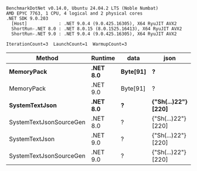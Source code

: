 ```

BenchmarkDotNet v0.14.0, Ubuntu 24.04.2 LTS (Noble Numbat)
AMD EPYC 7763, 1 CPU, 4 logical and 2 physical cores
.NET SDK 9.0.203
  [Host]            : .NET 9.0.4 (9.0.425.16305), X64 RyuJIT AVX2
  ShortRun-.NET 8.0 : .NET 8.0.15 (8.0.1525.16413), X64 RyuJIT AVX2
  ShortRun-.NET 9.0 : .NET 9.0.4 (9.0.425.16305), X64 RyuJIT AVX2

IterationCount=3  LaunchCount=1  WarmupCount=3  

```
| Method                  | Runtime  | data     | json                | Mean        | Error     | StdDev   | Min         | Max         | Gen0   | Allocated |
|------------------------ |--------- |--------- |-------------------- |------------:|----------:|---------:|------------:|------------:|-------:|----------:|
| **MemoryPack**              | **.NET 8.0** | **Byte[91]** | **?**                   |    **71.34 ns** |  **23.35 ns** | **1.280 ns** |    **70.56 ns** |    **72.81 ns** | **0.0100** |     **168 B** |
| MemoryPack              | .NET 9.0 | Byte[91] | ?                   |    65.00 ns |  11.14 ns | 0.610 ns |    64.37 ns |    65.59 ns | 0.0100 |     168 B |
| **SystemTextJson**          | **.NET 8.0** | **?**        | **{&quot;Sh(...)22&quot;} [220]** | **1,169.52 ns** |  **30.03 ns** | **1.646 ns** | **1,167.70 ns** | **1,170.91 ns** | **0.0095** |     **168 B** |
| SystemTextJsonSourceGen | .NET 8.0 | ?        | {&quot;Sh(...)22&quot;} [220] | 1,148.63 ns |  43.99 ns | 2.411 ns | 1,146.16 ns | 1,150.98 ns | 0.0095 |     168 B |
| SystemTextJson          | .NET 9.0 | ?        | {&quot;Sh(...)22&quot;} [220] | 1,122.54 ns |  83.86 ns | 4.597 ns | 1,118.72 ns | 1,127.64 ns | 0.0095 |     168 B |
| SystemTextJsonSourceGen | .NET 9.0 | ?        | {&quot;Sh(...)22&quot;} [220] | 1,098.61 ns | 110.50 ns | 6.057 ns | 1,095.06 ns | 1,105.60 ns | 0.0095 |     168 B |

